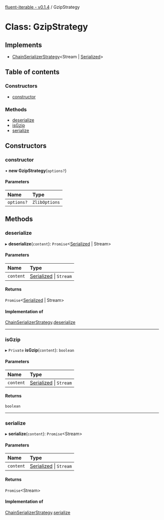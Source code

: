 [fluent-iterable - v0.1.4](../README.md) / GzipStrategy

# Class: GzipStrategy

## Implements

- [ChainSerializerStrategy](../interfaces/chainserializerstrategy.md)<Stream \| [Serialized](../README.md#serialized)\>

## Table of contents

### Constructors

- [constructor](gzipstrategy.md#constructor)

### Methods

- [deserialize](gzipstrategy.md#deserialize)
- [isGzip](gzipstrategy.md#isgzip)
- [serialize](gzipstrategy.md#serialize)

## Constructors

### constructor

• **new GzipStrategy**(`options?`)

#### Parameters

| Name | Type |
| :------ | :------ |
| `options?` | `ZlibOptions` |

## Methods

### deserialize

▸ **deserialize**(`content`): `Promise`<[Serialized](../README.md#serialized) \| Stream\>

#### Parameters

| Name | Type |
| :------ | :------ |
| `content` | [Serialized](../README.md#serialized) \| `Stream` |

#### Returns

`Promise`<[Serialized](../README.md#serialized) \| Stream\>

#### Implementation of

[ChainSerializerStrategy](../interfaces/chainserializerstrategy.md).[deserialize](../interfaces/chainserializerstrategy.md#deserialize)

___

### isGzip

▸ `Private` **isGzip**(`content`): `boolean`

#### Parameters

| Name | Type |
| :------ | :------ |
| `content` | [Serialized](../README.md#serialized) \| `Stream` |

#### Returns

`boolean`

___

### serialize

▸ **serialize**(`content`): `Promise`<Stream\>

#### Parameters

| Name | Type |
| :------ | :------ |
| `content` | [Serialized](../README.md#serialized) \| `Stream` |

#### Returns

`Promise`<Stream\>

#### Implementation of

[ChainSerializerStrategy](../interfaces/chainserializerstrategy.md).[serialize](../interfaces/chainserializerstrategy.md#serialize)
